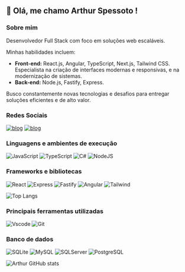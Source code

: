 ## 🚀 Olá, me chamo Arthur Spessoto !

### Sobre mim
Desenvolvedor Full Stack com foco em soluções web escaláveis.

Minhas habilidades incluem:
- **Front-end:** React.js, Angular, TypeScript, Next.js, Tailwind CSS. Especialista na criação de interfaces modernas e responsivas, e na modernização de sistemas.
- **Back-end:** Node.js, Fastify, Express.

Busco constantemente novas tecnologias e desafios para entregar soluções eficientes e de alto valor.

### Redes Sociais
[![blog](https://img.shields.io/badge/Instagram-E4405F?style=for-the-badge&logo=instagram&logoColor=white)](https://www.instagram.com/arthur_spessoto/)
[![blog](https://img.shields.io/badge/LinkedIn-0077B5?style=for-the-badge&logo=linkedin&logoColor=white)](https://www.linkedin.com/in/artspessoto/)

### Linguagens e ambientes de execução
![JavaScript](https://img.shields.io/badge/javascript-%23323330.svg?style=for-the-badge&logo=javascript&logoColor=%23F7DF1E)
![TypeScript](https://img.shields.io/badge/TypeScript-007ACC?style=for-the-badge&logo=typescript&logoColor=white)
![C#](https://img.shields.io/badge/C%23-239120?style=for-the-badge&logo=c-sharp&logoColor=white)
![NodeJS](https://img.shields.io/badge/node.js-6DA55F?style=for-the-badge&logo=node.js&logoColor=white)

### Frameworks e bibliotecas
![React](https://img.shields.io/badge/React-20232A?style=for-the-badge&logo=react&logoColor=61DAFB)
![Express](https://img.shields.io/badge/express.js-%23404d59.svg?style=for-the-badge&logo=express&logoColor=%2361DAFB)
![Fastify](https://img.shields.io/badge/Fastify-000000?style=for-the-badge&logo=fastify&logoColor=white)
![Angular](https://img.shields.io/badge/Angular-DD0031?style=for-the-badge&logo=angular&logoColor=white)
![Tailwind](https://img.shields.io/badge/tailwindcss-%2338B2AC.svg?style=for-the-badge&logo=tailwind-css&logoColor=white)

![Top Langs](https://github-readme-stats.vercel.app/api/top-langs/?username=Artspessoto&layout=compact&theme=github_dark)

### Principais ferramentas utilizadas
![Vscode](https://img.shields.io/badge/Vscode-007ACC?style=for-the-badge&logo=visual-studio-code&logoColor=white)
![Git](https://img.shields.io/badge/GIT-E44C30?style=for-the-badge&logo=git&logoColor=white)

### Banco de dados 
![SQLite](https://img.shields.io/badge/sqlite-%2307405e.svg?style=for-the-badge&logo=sqlite&logoColor=white)
![MySQL](https://img.shields.io/badge/MySQL-00000F?style=for-the-badge&logo=mysql&logoColor=white)
![SQLServer](https://img.shields.io/badge/Microsoft_SQL_Server-CC2927?logo=microsoft-sql-server&logoColor=white&style=for-the-badge)
![PostgreSQL](https://img.shields.io/badge/postgresql-4169e1?style=for-the-badge&logo=postgresql&logoColor=white)

![Arthur GitHub stats](https://github-readme-stats.vercel.app/api?username=Artspessoto&show_icons=true&theme=github_dark)

